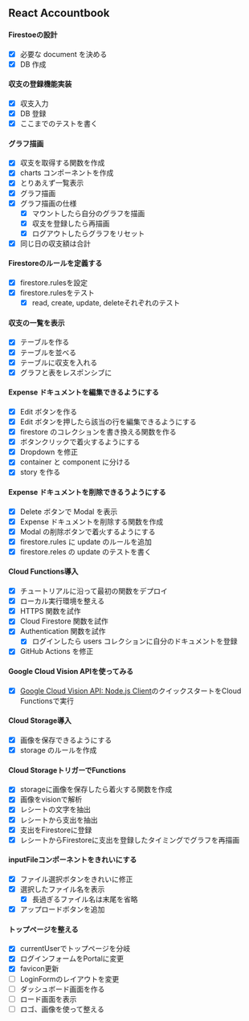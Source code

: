 ## React Accountbook

#### Firestoeの設計
- [x] 必要な document を決める
- [x] DB 作成

#### 収支の登録機能実装
- [x] 収支入力
- [x] DB 登録
- [x] ここまでのテストを書く

#### グラフ描画
- [x] 収支を取得する関数を作成
- [x] charts コンポーネントを作成
- [x] とりあえず一覧表示
- [x] グラフ描画
- [x] グラフ描画の仕様
  - [x] マウントしたら自分のグラフを描画
  - [x] 収支を登録したら再描画
  - [x] ログアウトしたらグラフをリセット
- [x] 同じ日の収支額は合計

#### Firestoreのルールを定義する
- [x] firestore.rulesを設定
- [x] firestore.rulesをテスト
  - [x] read, create, update, deleteそれぞれのテスト

#### 収支の一覧を表示
- [x] テーブルを作る
- [x] テーブルを並べる
- [x] テーブルに収支を入れる
- [x] グラフと表をレスポンシブに

#### Expense ドキュメントを編集できるようにする
- [x] Edit ボタンを作る
- [x] Edit ボタンを押したら該当の行を編集できるようにする
- [x] firestore のコレクションを書き換える関数を作る
- [x] ボタンクリックで着火するようにする
- [x] Dropdown を修正
- [x] container と component に分ける
- [x] story を作る

#### Expense ドキュメントを削除できるうようにする
- [x] Delete ボタンで Modal を表示
- [x] Expense ドキュメントを削除する関数を作成
- [x] Modal の削除ボタンで着火するようにする
- [x] firestore.rules に update のルールを追加
- [x] firestore.reles の update のテストを書く

#### Cloud Functions導入
- [x] チュートリアルに沿って最初の関数をデプロイ
- [x] ローカル実行環境を整える
- [x] HTTPS 関数を試作
- [x] Cloud Firestore 関数を試作
- [x] Authentication 関数を試作
  - [x] ログインしたら users コレクションに自分のドキュメントを登録
- [x] GitHub Actions を修正

#### Google Cloud Vision APIを使ってみる
- [x] [Google Cloud Vision API: Node.js Client](https://github.com/googleapis/nodejs-vision#quickstart)のクイックスタートをCloud Functionsで実行

#### Cloud Storage導入
- [x] 画像を保存できるようにする
- [x] storage のルールを作成

#### Cloud StorageトリガーでFunctions
- [x] storageに画像を保存したら着火する関数を作成
- [x] 画像をvisionで解析
- [x] レシートの文字を抽出
- [x] レシートから支出を抽出
- [x] 支出をFirestoreに登録
- [x] レシートからFirestoreに支出を登録したタイミングでグラフを再描画

#### inputFileコンポーネントをきれいにする
- [x] ファイル選択ボタンをきれいに修正
- [x] 選択したファイル名を表示
  - [x] 長過ぎるファイル名は末尾を省略
- [x] アップロードボタンを追加

#### トップページを整える
- [x] currentUserでトップページを分岐
- [x] ログインフォームをPortalに変更
- [x] favicon更新
- [ ] LoginFormのレイアウトを変更
- [ ] ダッシュボード画面を作る
- [ ] ロード画面を表示
- [ ] ロゴ、画像を使って整える
